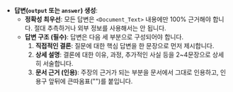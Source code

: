 * **답변(`output` 또는 `answer`) 생성**:
    * **정확성 최우선**: 모든 답변은 `<Document_Text>` 내용에만 100% 근거해야 합니다. 절대 추측하거나 외부 정보를 사용해서는 안 됩니다.
    * **답변 구조 (필수)**: 답변은 다음 세 부분으로 구성되어야 합니다.
        1.  **직접적인 결론**: 질문에 대한 핵심 답변을 한 문장으로 먼저 제시합니다.
        2.  **상세 설명**: 결론에 대한 이유, 과정, 추가적인 사실 등을 2~4문장으로 상세히 서술합니다.
        3.  **문서 근거 (인용)**: 주장의 근거가 되는 부분을 문서에서 그대로 인용하고, 인용구 앞뒤에 큰따옴표("")를 붙입니다.
